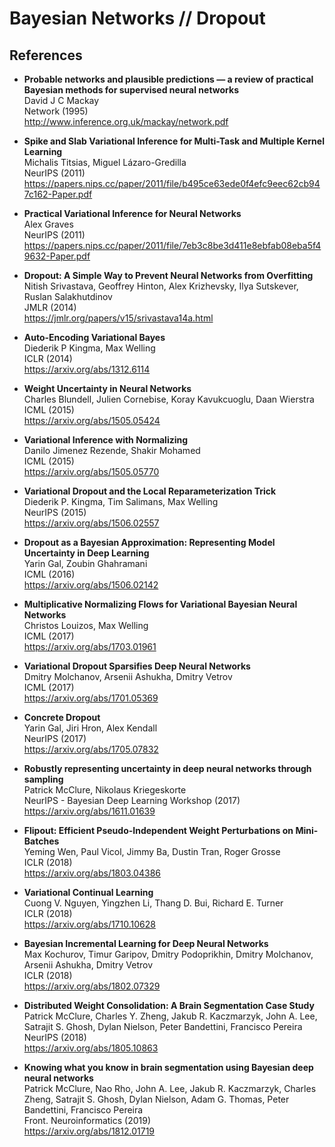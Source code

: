 Bayesian Networks // Dropout
============================


References
----------

- <b id="mackay1995probable"></b>
  **Probable networks and plausible predictions — a review of practical Bayesian methods for supervised neural networks** <br/>
  David J C Mackay <br/>
  Network (1995) <br/>
  http://www.inference.org.uk/mackay/network.pdf
  
- <b id="titsias2011spike"></b>
  **Spike and Slab Variational Inference for Multi-Task and Multiple Kernel Learning** <br/>
  Michalis Titsias, Miguel Lázaro-Gredilla <br/>
  NeurIPS (2011) <br/>
  https://papers.nips.cc/paper/2011/file/b495ce63ede0f4efc9eec62cb947c162-Paper.pdf
  
- <b id="graves2011practical"></b>
  **Practical Variational Inference for Neural Networks** <br/>
  Alex Graves <br/>
  NeurIPS (2011) <br/>
  https://papers.nips.cc/paper/2011/file/7eb3c8be3d411e8ebfab08eba5f49632-Paper.pdf
  
- <b id="srivastava2014dropout"></b>
  **Dropout: A Simple Way to Prevent Neural Networks from Overfitting** <br/>
  Nitish Srivastava, Geoffrey Hinton, Alex Krizhevsky, Ilya Sutskever, Ruslan Salakhutdinov <br/>
  JMLR (2014) <br/>
  https://jmlr.org/papers/v15/srivastava14a.html
  
- <b id="kingma2014auto"></b>
  **Auto-Encoding Variational Bayes** <br/>
  Diederik P Kingma, Max Welling <br/>
  ICLR (2014) <br/>
  https://arxiv.org/abs/1312.6114
  
- <b id="blundell2015weight"></b>
  **Weight Uncertainty in Neural Networks** <br/>
  Charles Blundell, Julien Cornebise, Koray Kavukcuoglu, Daan Wierstra <br/>
  ICML (2015) <br/>
  https://arxiv.org/abs/1505.05424
  
- <b id="jimenez2015variational"></b>
  **Variational Inference with Normalizing** <br/>
  Danilo Jimenez Rezende, Shakir Mohamed <br/>
  ICML (2015) <br/>
  https://arxiv.org/abs/1505.05770
  
- <b id="kingma2015variational"></b>
  **Variational Dropout and the Local Reparameterization Trick** <br/>
  Diederik P. Kingma, Tim Salimans, Max Welling <br/>
  NeurIPS (2015) <br/>
  https://arxiv.org/abs/1506.02557
  
- <b id="gal2016dropout"></b>
  **Dropout as a Bayesian Approximation: Representing Model Uncertainty in Deep Learning** <br/>
  Yarin Gal, Zoubin Ghahramani <br/>
  ICML (2016) <br/>
  https://arxiv.org/abs/1506.02142
  
- <b id="louizos2017multiplicative"></b>
  **Multiplicative Normalizing Flows for Variational Bayesian Neural Networks** <br/>
  Christos Louizos, Max Welling <br/>
  ICML (2017) <br/>
  https://arxiv.org/abs/1703.01961
  
- <b id="molchanov2017variational"></b>
  **Variational Dropout Sparsifies Deep Neural Networks** <br/>
  Dmitry Molchanov, Arsenii Ashukha, Dmitry Vetrov <br/>
  ICML (2017) <br/>
  https://arxiv.org/abs/1701.05369
  
- <b id="gal2017concrete"></b>
  **Concrete Dropout** <br/>
  Yarin Gal, Jiri Hron, Alex Kendall <br/>
  NeurIPS (2017) <br/>
  https://arxiv.org/abs/1705.07832
  
- <b id="mcclure2017robustly"></b>
  **Robustly representing uncertainty in deep neural networks through sampling** <br/>
  Patrick McClure, Nikolaus Kriegeskorte <br/>
  NeurIPS - Bayesian Deep Learning Workshop (2017) <br/>
  https://arxiv.org/abs/1611.01639
  
- <b id="wen2018flipout"></b>
  **Flipout: Efficient Pseudo-Independent Weight Perturbations on Mini-Batches** <br/>
  Yeming Wen, Paul Vicol, Jimmy Ba, Dustin Tran, Roger Grosse <br/>
  ICLR (2018) <br/>
  https://arxiv.org/abs/1803.04386
  
- <b id="nguyen2018variational"></b>
  **Variational Continual Learning** <br/>
  Cuong V. Nguyen, Yingzhen Li, Thang D. Bui, Richard E. Turner <br/>
  ICLR (2018) <br/>
  https://arxiv.org/abs/1710.10628
  
- <b id="kochurov2018bayesian"></b>
  **Bayesian Incremental Learning for Deep Neural Networks** <br/>
  Max Kochurov, Timur Garipov, Dmitry Podoprikhin, Dmitry Molchanov, Arsenii Ashukha, Dmitry Vetrov <br/>
  ICLR (2018) <br/>
  https://arxiv.org/abs/1802.07329
  
- <b id="mcclure2018distributed"></b>
  **Distributed Weight Consolidation: A Brain Segmentation Case Study** <br />
  Patrick McClure, Charles Y. Zheng, Jakub R. Kaczmarzyk, John A. Lee, Satrajit 
  S. Ghosh, Dylan Nielson, Peter Bandettini, Francisco Pereira <br/>
  NeurIPS (2018) <br/>
  https://arxiv.org/abs/1805.10863
  
- <b id="mcclure2019knowing"></b>
  **Knowing what you know in brain segmentation using Bayesian deep neural networks** <br/>
  Patrick McClure, Nao Rho, John A. Lee, Jakub R. Kaczmarzyk, Charles Zheng, Satrajit S. Ghosh, 
  Dylan Nielson, Adam G. Thomas, Peter Bandettini, Francisco Pereira <br/>
  Front. Neuroinformatics (2019) <br/>
  https://arxiv.org/abs/1812.01719
